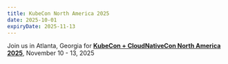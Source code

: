 ```yaml
---
title: KubeCon North America 2025
date: 2025-10-01
expiryDate: 2025-11-13
---
```


<i class="fas fa-bullhorn"></i> Join us in Atlanta, Georgia for [**KubeCon +
CloudNativeCon North America 2025**][blog], November 10 - 13, 2025

[blog]: /blog/2025/kubecon-na/
